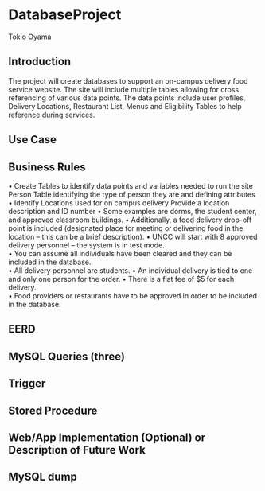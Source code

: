 # DatabaseProject
Tokio Oyama
## Introduction
The project will create databases to support an on-campus delivery food service website. The site will include multiple tables allowing for cross referencing of various data points. The data points include user profiles, Delivery Locations, Restaurant List, Menus and Eligibility Tables to help reference during services.
## Use Case
## Business Rules
•	Create Tables to identify data points and variables needed to run the site
	Person Table identifying the type of person they are and defining attributes
•	Identify Locations used for on campus delivery
	Provide a location description and ID number 
•	Some examples are dorms, the student center, and approved classroom buildings.
•	Additionally, a food delivery drop-off point is included (designated place for meeting or
  delivering food in the location – this can be a brief description).
•	UNCC will start with 8 approved delivery personnel – the system is in test mode.  
•	You can assume all individuals have been cleared and they can be included in the database.  
•	All delivery personnel are students.
•	An individual delivery is tied to one and only one person for the order. 
•	There is a flat fee of $5 for each delivery.    
•	Food providers or restaurants have to be approved in order to be included in the database.  
## EERD
## MySQL Queries (three)
## Trigger
## Stored Procedure
## Web/App Implementation (Optional) or Description of Future Work
## MySQL dump
